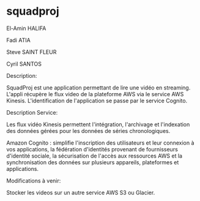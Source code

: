 # squadproj

El-Amin HALIFA

Fadi ATIA

Steve SAINT FLEUR

Cyril SANTOS


Description:

SquadProj est une application permettant de lire une vidéo en streaming.
L'appli récupère le flux video de la plateforme AWS via le service AWS Kinesis.
L'identification de l'application se passe par le service Cognito.

Description Service:

Les flux vidéo Kinesis permettent l'intégration, l'archivage et l'indexation des données gérées pour les données de séries chronologiques.

Amazon Cognito : simplifie l'inscription des utilisateurs et leur connexion à vos applications, la fédération d'identités provenant de fournisseurs d'identité sociale, la sécurisation de l'accès aux ressources AWS et la synchronisation des données sur plusieurs appareils, plateformes et applications.


Modifications à venir:

Stocker les videos sur un autre service AWS S3 ou Glacier.
